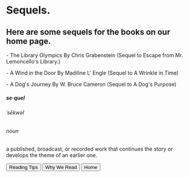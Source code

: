 <h1> Sequels.
</h1>
<h2> Here are some sequels for the books on our home page.
</h2>
<p> - The Library Olympics By Chris Grabenstein (Sequel to Escape from Mr. Lemoncello's Library.)
</p>
<p> - A Wind in the Door By Madiline L' Engle (Sequel to A Wrinkle in Time)
</p>
<p> - A Dog's Journey By W. Bruce Cameron (Sequel to A Dog's Purpose)
</p>
<h5> se·quel
</h5>
<h6>ˈsēkwəl
</h6>
<h6> noun
</h6>
<p> a published, broadcast, or recorded work that continues the story or develops the theme of an earlier one.
</p>
<a href="https://astarcoder.github.io/GoodBooks/reading-tips"><button>Reading Tips</button></a>
<a href="https://astarcoder.github.io/GoodBooks/why-we-read"><button>Why We Read</button></a>
<a href="https://astarcoder.github.io/GoodBooks/home"><button>Home</button></a>










